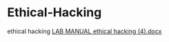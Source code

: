 # Ethical-Hacking
ethical hacking
[LAB MANUAL ethical hacking (4).docx](https://github.com/srividyapragada/Ethical-Hacking/files/10799758/LAB.MANUAL.ethical.hacking.4.docx)
